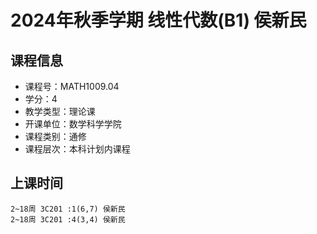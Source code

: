 # 2024年秋季学期 线性代数(B1) 侯新民






## 课程信息

- 课程号：MATH1009.04
- 学分：4
- 教学类型：理论课
- 开课单位：数学科学学院
- 课程类别：通修
- 课程层次：本科计划内课程

## 上课时间

```
2~18周 3C201 :1(6,7) 侯新民
2~18周 3C201 :4(3,4) 侯新民
```

